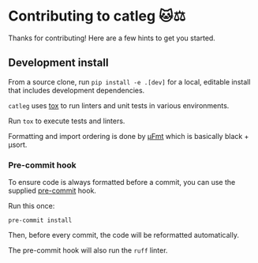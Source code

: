 # Contributing to catleg 🐱⚖️

Thanks for contributing! Here are a few hints to get you started.

## Development install

From a source clone, run `pip install -e .[dev]` for a local, editable install that includes development dependencies.

`catleg` uses [tox](https://tox.wiki/en/latest/) to run linters and unit tests in various environments.

Run `tox` to execute tests and linters.

Formatting and import ordering is done by [µFmt](https://ufmt.omnilib.dev/en/stable/index.html) which is basically black + µsort.

### Pre-commit hook

To ensure code is always formatted before a commit, you can use the supplied [pre-commit](https://pre-commit.com) hook.

Run this once:

`pre-commit install`

Then, before every commit, the code will be reformatted automatically.

The pre-commit hook will also run the `ruff` linter.
